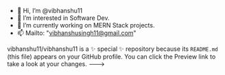 - 👋 Hi, I’m @vibhanshu11
- 👀 I’m interested in Software Dev.
- 🌱 I’m currently working on MERN Stack projects.
- 📫 Mailto: "vibhanshusingh11@gmail.com"

vibhanshu11/vibhanshu11 is a ✨ special ✨ repository because its `README.md` (this file) appears on your GitHub profile.
You can click the Preview link to take a look at your changes.
--->
